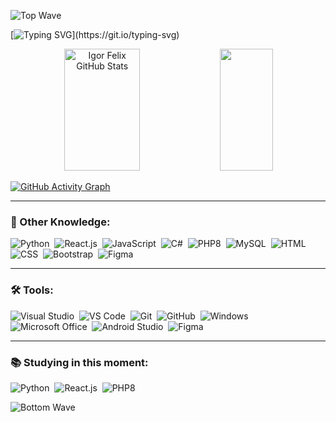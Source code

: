 ![Top Wave](https://capsule-render.vercel.app/api?type=waving&color=161B22&height=100&section=top)

[![Typing SVG](https://readme-typing-svg.herokuapp.com/?color=C9D1D9&size=35&center=true&vCenter=true&width=1000&lines=HELLO,+My+name+is+Igor+Felix;I'm+17+years+old;I+am+from+Registro,+SP;I+study+systems+development+at+ETEC;Welcome!)](https://git.io/typing-svg)

<div align="center">  
  <img width="49%" height="195px" src="https://github-readme-stats.vercel.app/api?username=igorGCFelix&show_icons=true&count_private=true&hide_border=true&title_color=C9D1D9&icon_color=8B949E&text_color=C9D1D9&bg_color=00000000" alt="Igor Felix GitHub Stats" /> 
  <img width="41%" height="195px" src="https://github-readme-stats.vercel.app/api/top-langs/?username=igorGCFelix&layout=compact&hide_border=true&title_color=C9D1D9&text_color=8B949E&bg_color=00000000&cache_seconds=0" />
</div>

[![GitHub Activity Graph](https://github-readme-activity-graph.vercel.app/graph?username=igorGCFelix&bg_color=00000000&color=C9D1D9&line=58A6FF&point=58A6FF&area=true&hide_border=true)](https://github.com/ashutosh00710/github-readme-activity-graph)

---

### 🚀 Other Knowledge:
![Python](https://img.shields.io/badge/-Python-161B22?style=for-the-badge&logo=python)&nbsp;
![React.js](https://img.shields.io/badge/-React.js-161B22?style=for-the-badge&logo=react)&nbsp;
![JavaScript](https://img.shields.io/badge/-JavaScript-161B22?style=for-the-badge&logo=javascript)&nbsp;
![C#](https://img.shields.io/badge/-CSharp-161B22?style=for-the-badge&logo=csharp)&nbsp; 
![PHP8](https://img.shields.io/badge/-PHP-161B22?style=for-the-badge&logo=PHP)&nbsp;
![MySQL](https://img.shields.io/badge/-MySQL-161B22?style=for-the-badge&logo=mysql)&nbsp;
![HTML](https://img.shields.io/badge/-HTML-161B22?style=for-the-badge&logo=html5)&nbsp;
![CSS](https://img.shields.io/badge/-CSS-161B22?style=for-the-badge&logo=CSS3)&nbsp;
![Bootstrap](https://img.shields.io/badge/-Bootstrap-161B22?style=for-the-badge&logo=bootstrap)&nbsp;
![Figma](https://img.shields.io/badge/-Figma-161B22?style=for-the-badge&logo=figma)&nbsp;

---

### 🛠 Tools:
![Visual Studio](https://img.shields.io/badge/-Visual%20Studio-161B22?style=for-the-badge&logo=visualstudio&logoColor=5C2D91)&nbsp;
![VS Code](https://img.shields.io/badge/-VS%20Code-161B22?style=for-the-badge&logo=visualstudiocode&logoColor=007ACC)&nbsp;
![Git](https://img.shields.io/badge/-Git-161B22?style=for-the-badge&logo=git)&nbsp;
![GitHub](https://img.shields.io/badge/-GitHub-161B22?style=for-the-badge&logo=github)&nbsp;
![Windows](https://img.shields.io/badge/-Windows-161B22?style=for-the-badge&logo=windows&logoColor=00A4EF)&nbsp;
![Microsoft Office](https://img.shields.io/badge/-Microsoft%20Office-161B22?style=for-the-badge&logo=microsoft&logoColor=E95420)&nbsp;
![Android Studio](https://img.shields.io/badge/-Android%20Studio-161B22?style=for-the-badge&logo=android-studio)&nbsp;
![Figma](https://img.shields.io/badge/-Figma-161B22?style=for-the-badge&logo=figma)&nbsp;

---

### 📚 Studying in this moment:
![Python](https://img.shields.io/badge/-Python-161B22?style=for-the-badge&logo=python)&nbsp;
![React.js](https://img.shields.io/badge/-React.js-161B22?style=for-the-badge&logo=react)&nbsp;
![PHP8](https://img.shields.io/badge/-PHP-161B22?style=for-the-badge&logo=PHP)&nbsp;

![Bottom Wave](https://capsule-render.vercel.app/api?type=waving&color=161B22&height=100&section=bottom)
